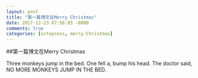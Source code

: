 ```yaml
---
layout: post
title: "第一篇博文在Merry Christmas"
date: 2017-12-23 07:56:03 -0800
comments: true
categories: [octopress, merry-Christmas] 
---
```


##第一篇博文在Merry Christmas

Three monkeys jump in the bed.
One fell a, bump his head.
The doctor said, NO MORE MONKEYS JUMP IN THE BED.
